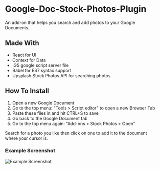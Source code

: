 # Google-Doc-Stock-Photos-Plugin
An add-on that helps you search and add photos to your Google Documents.

## Made With
- React for UI
- Context for Data
- .GS google script server file
- Babel for ES7 syntax support
- Upsplash Stock Photos API for searching photos

## How To Install
1) Open a new Google Document
2) Go to the top menu: "Tools > Script editor" to open a new Browser Tab
3) Paste these files in and hit CTRL+S to save
4) Go back to the Google Document tab
5) Go to the top menu again: "Add-ons > Stock Photos > Open"

Search for a photo you like then click on one to add it to the document where your cursor is.

### Example Screenshot
![Example Screenshot](https://github.com/GrantAlanDawson/Google-Doc-Stock-Photos-Plugin/blob/master/Screenshot.jpg?raw=true)
